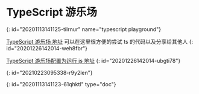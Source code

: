 # TypeScript 游乐场
{: id="20201113141125-tilrnur" name="typescript playground"}

[TypeScript 游乐场 地址](https://www.typescriptlang.org/zh/play?#code/Q) 可以在这里很方便的尝试 ts 的代码以及分享给其他人
{: id="20201226142014-weh8fbr"}

[TypeScript 游乐场配置为运行 js 地址](https://www.typescriptlang.org/zh/play?noImplicitAny=false&module=0&useJavaScript=true#code/Q)
{: id="20201226142014-ubgti78"}

{: id="20210223095338-r9y2len"}


{: id="20201113141123-61qhktl" type="doc"}
